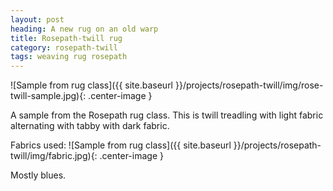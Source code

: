 ```yaml
---
layout: post
heading: A new rug on an old warp
title: Rosepath-twill rug
category: rosepath-twill
tags: weaving rug rosepath
---
```

![Sample from rug class]({{ site.baseurl }}/projects/rosepath-twill/img/rose-twill-sample.jpg){: .center-image }

A sample from the Rosepath rug class. This is twill treadling with light fabric alternating with tabby with dark fabric.

Fabrics used:
![Sample from rug class]({{ site.baseurl }}/projects/rosepath-twill/img/fabric.jpg){: .center-image }

Mostly blues.